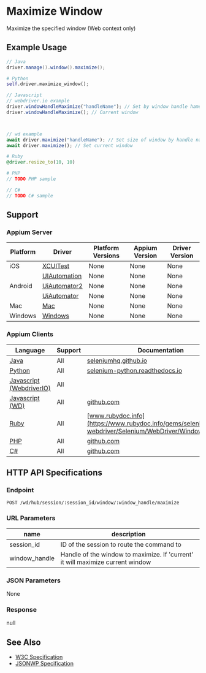 # Maximize Window

Maximize the specified window (Web context only)
## Example Usage

```java
// Java
driver.manage().window().maximize();

```

```python
# Python
self.driver.maximize_window();

```

```javascript
// Javascript
// webdriver.io example
driver.windowHandleMaximize("handleName"); // Set by window handle hame
driver.windowHandleMaximize(); // Current window



// wd example
await driver.maximize("handleName"); // Set size of window by handle name
await driver.maximize(); // Set current window

```

```ruby
# Ruby
@driver.resize_to(10, 10)

```

```php
# PHP
// TODO PHP sample

```

```csharp
// C#
// TODO C# sample

```



## Support

### Appium Server

|Platform|Driver|Platform Versions|Appium Version|Driver Version|
|--------|----------------|------|--------------|--------------|
| iOS | [XCUITest](/docs/en/drivers/ios-xcuitest.md) | None | None | None |
|  | [UIAutomation](/docs/en/drivers/ios-uiautomation.md) | None | None | None |
| Android | [UiAutomator2](/docs/en/drivers/android-uiautomator2.md) | None | None | None |
|  | [UiAutomator](/docs/en/drivers/android-uiautomator.md) | None | None | None |
| Mac | [Mac](/docs/en/drivers/mac.md) | None | None | None |
| Windows | [Windows](/docs/en/drivers/windows.md) | None | None | None |

### Appium Clients

|Language|Support|Documentation|
|--------|-------|-------------|
|[Java](https://github.com/appium/java-client/releases/latest)| All | [seleniumhq.github.io](https://seleniumhq.github.io/selenium/docs/api/java/org/openqa/selenium/WebDriver.Window.html) |
|[Python](https://github.com/appium/python-client/releases/latest)| All | [selenium-python.readthedocs.io](http://selenium-python.readthedocs.io/api.html#selenium.webdriver.remote.webdriver.WebDriver.maximize_window) |
|[Javascript (WebdriverIO)](http://webdriver.io/index.html)| All |  |
|[Javascript (WD)](https://github.com/admc/wd/releases/latest)| All | [github.com](https://github.com/admc/wd/blob/master/lib/commands.js#L517) |
|[Ruby](https://github.com/appium/ruby_lib/releases/latest)| All | [www.rubydoc.info](https://www.rubydoc.info/gems/selenium-webdriver/Selenium/WebDriver/Window:maximize) |
|[PHP](https://github.com/appium/php-client/releases/latest)| All | [github.com](https://github.com/appium/php-client/) |
|[C#](https://github.com/appium/appium-dotnet-driver/releases/latest)| All | [github.com](https://github.com/appium/appium-dotnet-driver/) |

## HTTP API Specifications

### Endpoint

`POST /wd/hub/session/:session_id/window/:window_handle/maximize`

### URL Parameters

|name|description|
|----|-----------|
|session_id|ID of the session to route the command to|
|window_handle|Handle of the window to maximize. If 'current' it will maximize current window|

### JSON Parameters

None

### Response

null

## See Also

* [W3C Specification](https://www.w3.org/TR/webdriver/#dfn-maximize-window)
* [JSONWP Specification](https://github.com/SeleniumHQ/selenium/wiki/JsonWireProtocol#sessionsessionidwindowwindowhandlemaximize)
